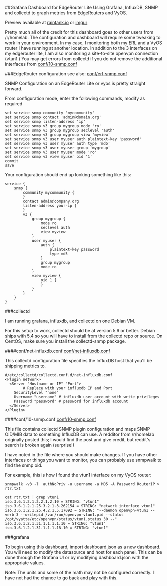 ##Grafana Dashboard for EdgeRouter Lite
Using Grafana, InfluxDB, SNMP and collectd to graph metrics from EdgeRouters and VyOS.

Preview available at [raintank.io](https://snapshot.raintank.io/dashboard/snapshot/NytKSRUemSB4ZML10wcjqXmgt5J1aZ64) or [imgur](http://imgur.com/sxVC2lp)

Pretty much all of the credit for this dashboard goes to other users from /r/homelab. The configuration and dashboard will require some tweaking to work in your environment.
In my case, I monitoring both my ERL and a VyOS router I have running at another location. In addition to the 3 interfaces on my edgerouter lite, I am also monitoring a site-to-site openvpn connection (vtun1.)
You may get errors from collectd if you do not remove the additional interfaces from [conf/10-snmp.conf](conf/10-snmp.conf)

###EdgeRouter configuration
see also: [conf/erl-snmp.conf](conf/erl-nsmp.conf)

SNMP Configuration on an EdgeRouter Lite or vyos is pretty straight forward. 

From configuration mode, enter the following commands, modify as required
```
set service snmp community 'mycommunity'
set service snmp contact 'admin@domain.org'
set service snmp listen-address 'ip'
set service snmp v3 group mygroup mode 'ro'
set service snmp v3 group mygroup seclevel 'auth'
set service snmp v3 group mygroup view 'myview'
set service snmp v3 user myuser auth plaintext-key 'password'
set service snmp v3 user myuser auth type 'md5'
set service snmp v3 user myuser group 'mygroup'
set service snmp v3 user myuser mode 'ro'
set service snmp v3 view myuser oid '1'
commit
save
```

Your configuration should end up looking something like this:
```
service {
    snmp {
        community mycommunity {
        }
        contact admin@company.org
        listen-address your-ip {
        }
        v3 {
            group mygroup {
                mode ro
                seclevel auth
                view myview
            }
            user myuser {
                auth {
                    plaintext-key password
                    type md5
                }
                group mygroup
                mode ro
            }
            view myview {
                oid 1 {
                }
            }
        }
    }
}
```

###collectd

I am running grafana, influxdb, and collectd on one Debian VM. 

For this setup to work, collectd should be at version 5.6 or better. Debian ships with 5.4 so you will have to install from the collectd repo or source. On CentOS, make sure you install the collectd-snmp package.

####conf/net-influxdb.conf
[conf/net-influxdb.conf](conf/net-influxdb.conf)

This collectd configuration file specifies the InfluxDB host that you'll be shipping metrics to. 
```
#/etc/collectd/collectd.conf.d/net-influxdb.conf
<Plugin network>
  <Server "Hostname or IP" "Port"> 
		# Replace with your influxdb IP and Port
    SecurityLevel "none"
    Username "username" # influxdb user account with write privileges
    Password "password" # password for influxdb account
  </Server>
</Plugin>
```
 

####conf/10-snmp.conf
[conf/10-snmp.conf](conf/10-snmp.conf)

This file contains collectd SNMP plugin configuration and maps SNMP OID/MIB data to something InfluxDB can use. A redditor from /r/homelab originally posted this; I would find the post and give credit, but reddit's search is broken again (surprise!)

I have noted in the file where you should make changes. If you have other interfaces or things you want to monitor, you can probably use snmpwalk to find the snmp oid.

For example, this is how I found the vtun1 interface on my VyOS router:

```
snmpwalk -v3 -l  authNoPriv -u username -a MD5 -A Password RouterIP > rtr.txt

cat rtr.txt | grep vtun1
iso.3.6.1.2.1.2.2.1.2.10 = STRING: "vtun1"
iso.3.6.1.2.1.25.3.2.1.3.262154 = STRING: "network interface vtun1"
iso.3.6.1.2.1.25.4.2.1.5.17092 = STRING: "--daemon openvpn-vtun1 --verb 3 --writepid /var/run/openvpn-vtun1.pid --status /opt/vyatta/etc/openvpn/status/vtun1.status 30 --"
iso.3.6.1.2.1.31.1.1.1.1.10 = STRING: "vtun1"
iso.3.6.1.2.1.31.1.1.1.18.10 = STRING: "vtun1"
```

###grafana

To begin using this dashboard, import dashboard.json as a new dashboard. You will need to modify the datasource and host for each panel. 
This can be done through the Grafana UI or by modifying dashboard.json with the appropriate values. 

Note: The units and some of the math may not be configured correctly. I have not had the chance to go back and play with this.




